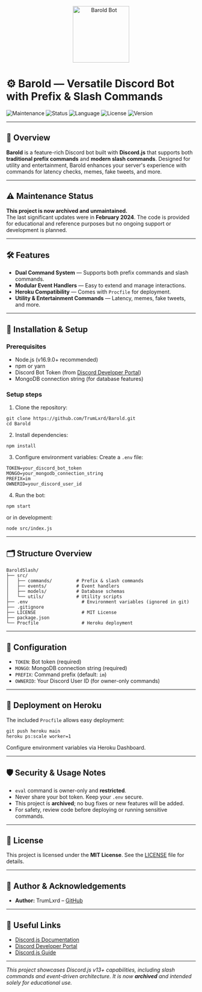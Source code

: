 
<p align="center">
  <img src="https://github.com/TrumLxrd/BaroldSlash/blob/c5c36e586135449c07cf8eda1f370469d54616c8/R.jpg" alt="Barold Bot" width="150" height="150" />
</p>

# ⚙️ Barold — Versatile Discord Bot with Prefix & Slash Commands

![Maintenance](https://img.shields.io/badge/Maintained-No-blue)
![Status](https://img.shields.io/badge/Status-Archived-red?style=flat)
![Language](https://img.shields.io/badge/Language-JavaScript-yellow)
![License](https://img.shields.io/badge/License-MIT-green)
![Version](https://img.shields.io/badge/Version-1.0.0-blue)

---

## 📝 Overview

**Barold** is a feature-rich Discord bot built with **Discord.js** that supports both **traditional prefix commands** and **modern slash commands**. Designed for utility and entertainment, Barold enhances your server's experience with commands for latency checks, memes, fake tweets, and more.

---

## ⚠️ Maintenance Status

**This project is now archived and unmaintained.**  
The last significant updates were in **February 2024**. The code is provided for educational and reference purposes but no ongoing support or development is planned.

---

## 🛠️ Features

- **Dual Command System** — Supports both prefix commands and slash commands.  
- **Modular Event Handlers** — Easy to extend and manage interactions.  
- **Heroku Compatibility** — Comes with `Procfile` for deployment.  
- **Utility & Entertainment Commands** — Latency, memes, fake tweets, and more.

---

## 🚀 Installation & Setup

### Prerequisites
- Node.js (v16.9.0+ recommended)  
- npm or yarn  
- Discord Bot Token (from [Discord Developer Portal](https://discord.com/developers/applications))  
- MongoDB connection string (for database features)

### Setup steps
1. Clone the repository:

```
git clone https://github.com/TrumLxrd/Barold.git
cd Barold
```

2. Install dependencies:

```
npm install
```

3. Configure environment variables: Create a `.env` file:

```
TOKEN=your_discord_bot_token
MONGO=your_mongodb_connection_string
PREFIX=im
OWNERID=your_discord_user_id
```

4. Run the bot:

```
npm start
```

or in development:

```
node src/index.js
```

---

## 🗂️ Structure Overview
```
BaroldSlash/
├── src/
│   ├── commands/         # Prefix & slash commands
│   ├── events/           # Event handlers
│   ├── models/           # Database schemas
│   └── utils/            # Utility scripts
├── .env                    # Environment variables (ignored in git)
├── .gitignore
├── LICENSE                 # MIT License
├── package.json
└── Procfile                # Heroku deployment
```

---

## 🔧 Configuration
- `TOKEN`: Bot token (required)  
- `MONGO`: MongoDB connection string (required)  
- `PREFIX`: Command prefix (default: `im`)  
- `OWNERID`: Your Discord User ID (for owner-only commands)

---

## 🚀 Deployment on Heroku
The included `Procfile` allows easy deployment:

```
git push heroku main
heroku ps:scale worker=1
```

Configure environment variables via Heroku Dashboard.

---

## 🛡️ Security & Usage Notes
- `eval` command is owner-only and **restricted**.  
- Never share your bot token. Keep your `.env` secure.  
- This project is **archived**; no bug fixes or new features will be added.  
- For safety, review code before deploying or running sensitive commands.

---

## 📄 License
This project is licensed under the **MIT License**. See the [LICENSE](LICENSE) file for details.

---

## 🤝 Author & Acknowledgements
- **Author:** TrumLxrd – [GitHub](https://github.com/TrumLxrd)  

---

## 🔗 Useful Links
- [Discord.js Documentation](https://discord.js.org/#/docs)  
- [Discord Developer Portal](https://discord.com/developers/applications)  
- [Discord.js Guide](https://discordjs.guide)  

---

*This project showcases Discord.js v13+ capabilities, including slash commands and event-driven architecture. It is now **archived** and intended solely for educational use.*
